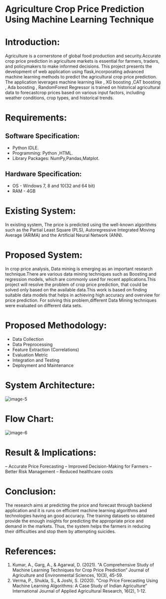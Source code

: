 # Agriculture Crop Price Prediction Using Machine Learning Technique
# Introduction:
Agriculture is a cornerstone of global food production and security.Accurate crop price prediction in agriculture markets is essential for farmers, traders, and policymakers to make informed decisions. This project presents the development of web application using flask,incorporating advanced machine learning methods to predict the agricultural crop price prediction. The application leverages machine learning like , XG boosting ,CAT boosting , Ada boosting , RandomForest Regressor is trained on historical agricultural data to forecastcrop prices based on various input factors, including weather
conditions, crop types, and historical trends.

# Requirements:
## Software Specification:
- Python IDLE.
- Programming: Python ,HTML.
- Library Packages: NumPy,Pandas,Matplot.

## Hardware Specification:
- OS - Windows 7, 8 and 10(32 and 64 bit)
- RAM - 4GB

# Existing System:
In existing system, The price is predicted using the well-known algorithms such as the Partial Least Square (PLS), Autoregressive Integrated Moving Average (ARIMA) and the Artificial Neural Network (ANN).

# Proposed System:
In crop price analysis, Data mining is emerging as an important research technique.There are various data mining techniques such as Boosting and regression models, which are commonly used for recent applications.This project will resolve the problem of crop price prediction, that could
be solved only based on the available data.This work is based on finding suitable data models that helps in achieving high accuracy and overview for price prediction. For solving this problem,different Data Mining techniques were evaluated on different data sets.

# Proposed Methodology:
- Data Collection
- Data Preprocessing
- Feature Extraction (Correlations)
- Evaluation Metric
- Integration and Testing
- Deployment and Maintenance

# System Architecture:
![image-5](https://github.com/user-attachments/assets/b45225bf-3b64-43cd-bb31-f42b01cb055d)


# Flow Chart:
![image-6](https://github.com/user-attachments/assets/5219c68b-2f39-44bc-91a7-95bdcddf9b16)


# Result & Implications:
– Accurate Price Forecasting
– Improved Decision-Making for Farmers
– Better Risk Management
– Reduced healthcare costs

# Conclusion:
The research aims at predicting the price and forecast through backend application and it is runs on efficient machine learning algorithms and technologies having an good accuracy. The training datasets so obtained provide the enough insights for predicting the appropriate price and demand in the markets. Thus, the system helps the farmers in reducing their difficulties and stop them by attempting
suicides.

# References:
1. Kumar, A., Garg, A., & Agarwal, D. (2021).
"A Comprehensive Study of Machine Learning Techniques for Crop Price Prediction“ Journal of Agriculture and Environmental Sciences, 10(3), 45-59.
2. Verma, P., Shukla, S., & Joshi, S. (2020).
"Crop Price Forecasting Using Machine Learning Algorithms: A Case Study of Indian Agriculture“ International Journal of Applied Agricultural Research, 16(2), 1-12.
